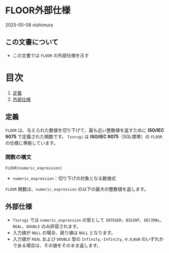 # FLOOR外部仕様

2025-05-08 nishimura

## この文書について

* この文書では `FLOOR` の外部仕様を示す

# 目次

1. [定義](#定義)
2. [外部仕様](#外部仕様)

## 定義

`FLOOR` は、与えられた数値を切り下げて、最も近い整数値を返すために **ISO/IEC 9075** で定義された関数です。
`Tsurugi` は **ISO/IEC 9075**（SQL標準）の `FLOOR` の仕様に準拠しています。

### 関数の構文

```
FLOOR(numeric_expression)
```

* `numeric_expression`：切り下げの対象となる数値式

`FLOOR` 関数は、`numeric_expression` の以下の最大の整数値を返します。

## 外部仕様

* `Tsurugi` では `numeric_expression` の型として `INTEGER`、`BIGINT`、`DECIMAL`、`REAL`、`DOUBLE` のみ許容されます。
* 入力値が `NULL` の場合、戻り値は `NULL` となります。
* 入力値が `REAL` および `DOUBLE` 型の `Infinity`,`-Infinity`,`-0.0`,`NaN` のいずれかである場合は、その値をそのまま返します。
